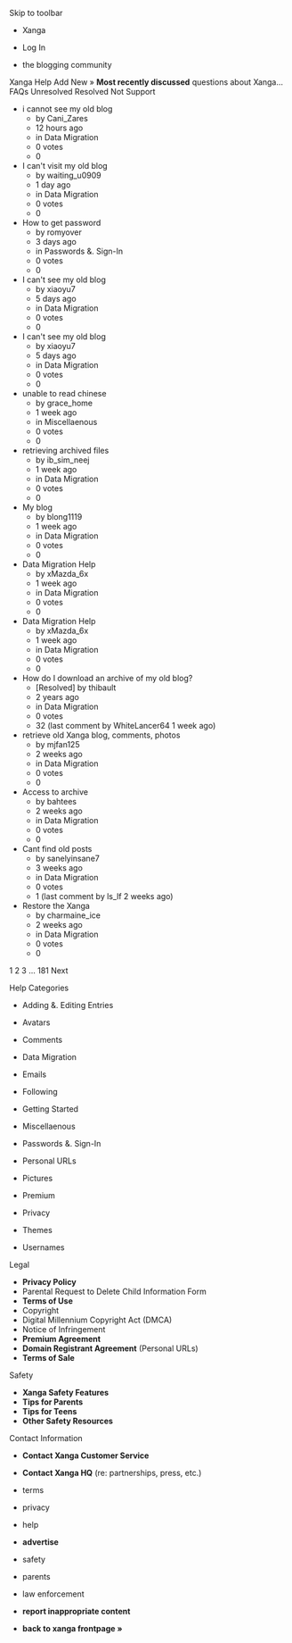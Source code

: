 Skip to toolbar

*   Xanga

*   Log In

*   the blogging community

Xanga Help Add New » **Most recently discussed** questions about Xanga… FAQs Unresolved Resolved Not Support

*   i cannot see my old blog
    *   by Cani\_Zares
    *   12 hours ago
    *   in Data Migration
    *   0 votes
    *   0
*   I can't visit my old blog
    *   by waiting\_u0909
    *   1 day ago
    *   in Data Migration
    *   0 votes
    *   0
*   How to get password
    *   by romyover
    *   3 days ago
    *   in Passwords &. Sign-In
    *   0 votes
    *   0
*   I can't see my old blog
    *   by xiaoyu7
    *   5 days ago
    *   in Data Migration
    *   0 votes
    *   0
*   I can't see my old blog
    *   by xiaoyu7
    *   5 days ago
    *   in Data Migration
    *   0 votes
    *   0
*   unable to read chinese
    *   by grace\_home
    *   1 week ago
    *   in Miscellaenous
    *   0 votes
    *   0
*   retrieving archived files
    *   by ib\_sim\_neej
    *   1 week ago
    *   in Data Migration
    *   0 votes
    *   0
*   My blog
    *   by blong1119
    *   1 week ago
    *   in Data Migration
    *   0 votes
    *   0
*   Data Migration Help
    *   by xMazda\_6x
    *   1 week ago
    *   in Data Migration
    *   0 votes
    *   0
*   Data Migration Help
    *   by xMazda\_6x
    *   1 week ago
    *   in Data Migration
    *   0 votes
    *   0
*   How do I download an archive of my old blog?
    *   \[Resolved\] by thibault
    *   2 years ago
    *   in Data Migration
    *   0 votes
    *   32 (last comment by WhiteLancer64 1 week ago)
*   retrieve old Xanga blog, comments, photos
    *   by mjfan125
    *   2 weeks ago
    *   in Data Migration
    *   0 votes
    *   0
*   Access to archive
    *   by bahtees
    *   2 weeks ago
    *   in Data Migration
    *   0 votes
    *   0
*   Cant find old posts
    *   by sanelyinsane7
    *   3 weeks ago
    *   in Data Migration
    *   0 votes
    *   1 (last comment by ls\_lf 2 weeks ago)
*   Restore the Xanga
    *   by charmaine\_ice
    *   2 weeks ago
    *   in Data Migration
    *   0 votes
    *   0

1 2 3 ... 181 Next

Help Categories

*   Adding &. Editing Entries
*   Avatars
*   Comments
*   Data Migration
*   Emails
*   Following
*   Getting Started
*   Miscellaenous

*   Passwords &. Sign-In
*   Personal URLs
*   Pictures
*   Premium
*   Privacy
*   Themes
*   Usernames

Legal

*   **Privacy Policy**
*   Parental Request to Delete Child Information Form
*   **Terms of Use**
*   Copyright
*   Digital Millennium Copyright Act (DMCA)
*   Notice of Infringement
*   **Premium Agreement**
*   **Domain Registrant Agreement** (Personal URLs)
*   **Terms of Sale**

Safety

*   **Xanga Safety Features**
*   **Tips for Parents**
*   **Tips for Teens**
*   **Other Safety Resources**

Contact Information

*   **Contact Xanga Customer Service**
*   **Contact Xanga HQ** (re: partnerships, press, etc.)

*   terms
*   privacy
*   help
*   **advertise**

*   safety
*   parents
*   law enforcement
*   **report inappropriate content**

*   **back to xanga frontpage »**